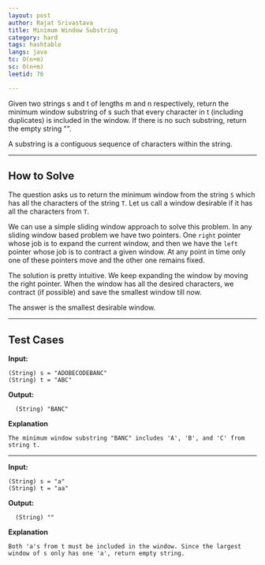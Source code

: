 ```yaml
---
layout: post
author: Rajat Srivastava
title: Minimum Window Substring
category: hard
tags: hashtable
langs: java
tc: O(n+m)
sc: O(n+m)
leetid: 76

---
```


Given two strings s and t of lengths m and n respectively, return the minimum window substring of s such that every character in t (including duplicates) is included in the window. If there is no such substring, return the empty string "".

A substring is a contiguous sequence of characters within the string.

---
## How to Solve

The question asks us to return the minimum window from the string `S` which has all the characters of the string `T`. 
Let us call a window desirable if it has all the characters from `T`.

We can use a simple sliding window approach to solve this problem.
In any sliding window based problem we have two pointers. One `right` pointer whose job is to expand the current window, 
and then we have the `left` pointer whose job is to contract a given window. 
At any point in time only one of these pointers move and the other one remains fixed.

The solution is pretty intuitive. We keep expanding the window by moving the right pointer. 
When the window has all the desired characters, we contract (if possible) and save the smallest window till now.

The answer is the smallest desirable window.

---
## Test Cases

**Input:**

    (String) s = "ADOBECODEBANC"
    (String) t = "ABC"

**Output:**

      (String) "BANC"

**Explanation**

    The minimum window substring "BANC" includes 'A', 'B', and 'C' from string t.

---

**Input:**

    (String) s = "a"
    (String) t = "aa"

**Output:**

      (String) ""

**Explanation**

    Both 'a's from t must be included in the window. Since the largest window of s only has one 'a', return empty string.
